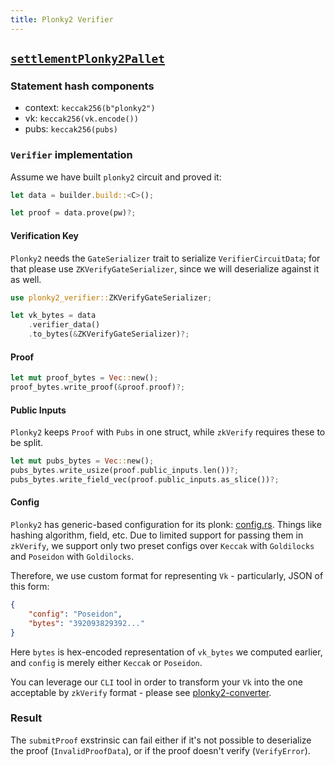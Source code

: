 ```yaml
---
title: Plonky2 Verifier
---
```


## [`settlementPlonky2Pallet`](https://github.com/zkVerify/zkVerify/tree/main/verifiers/plonky2)

### Statement hash components

- context: `keccak256(b"plonky2")`
- vk: `keccak256(vk.encode())`
- pubs: `keccak256(pubs)`

### `Verifier` implementation

Assume we have built `plonky2` circuit and proved it:

```rust
let data = builder.build::<C>();

let proof = data.prove(pw)?;
```

#### Verification Key

`Plonky2` needs the `GateSerializer` trait to serialize `VerifierCircuitData`; for that please use `ZKVerifyGateSerializer`, since we will deserialize against it as well.

```rust
use plonky2_verifier::ZKVerifyGateSerializer;

let vk_bytes = data
    .verifier_data()
    .to_bytes(&ZKVerifyGateSerializer)?;
```

#### Proof

```rust
let mut proof_bytes = Vec::new();
proof_bytes.write_proof(&proof.proof)?;
```

#### Public Inputs

`Plonky2` keeps `Proof` with `Pubs` in one struct, while `zkVerify` requires these to be split.

```rust
let mut pubs_bytes = Vec::new();
pubs_bytes.write_usize(proof.public_inputs.len())?;
pubs_bytes.write_field_vec(proof.public_inputs.as_slice())?;
```

#### Config

`Plonky2` has generic-based configuration for its plonk: [config.rs](https://github.com/0xPolygonZero/plonky2/blob/main/plonky2/src/plonk/config.rs). Things like hashing algorithm, field, etc. Due to limited support for passing them in `zkVerify`, we support only two preset configs over `Keccak` with `Goldilocks` and  `Poseidon` with `Goldilocks`.

Therefore, we use custom format for representing `Vk` - particularly, JSON of this form:

```json
{
    "config": "Poseidon",
    "bytes": "392093829392..."
}
```

Here `bytes` is hex-encoded representation of `vk_bytes` we computed earlier, and `config` is merely either `Keccak` or `Poseidon`.

You can leverage our `CLI` tool in order to transform your `Vk` into the one acceptable by `zkVerify` format - please see [plonky2-converter](https://github.com/zkVerify/plonky2-verifier/tree/main?tab=readme-ov-file#plonky2-converter).

### Result

The `submitProof` exstrinsic can fail either if it's not possible to deserialize the proof (`InvalidProofData`), or if the proof doesn't
verify (`VerifyError`).